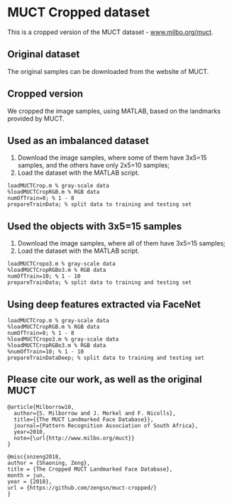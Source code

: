 # MUCT Cropped dataset

This is a cropped version of the MUCT dataset - www.milbo.org/muct.

## Original dataset

The original samples can be downloaded from the website of MUCT. 

## Cropped version

We cropped the image samples, using MATLAB, based on the landmarks provided by MUCT.

## Used as an imbalanced dataset

1. Download the image samples, where some of them have 3x5=15 samples, and the others have only 2x5=10 samples;
2. Load the dataset with the MATLAB script. 

```  
loadMUCTCrop.m % gray-scale data
%loadMUCTCropRGB.m % RGB data
numOfTrain=8; % 1 - 8 
prepareTrainData; % split data to training and testing set
```  

## Used the objects with 3x5=15 samples

1. Download the image samples, where all of them have 3x5=15 samples;
2. Load the dataset with the MATLAB script. 

```  
loadMUCTCropo3.m % gray-scale data
%loadMUCTCropRGBo3.m % RGB data
numOfTrain=10; % 1 - 10 
prepareTrainData; % split data to training and testing set
```  

## Using deep features extracted via FaceNet

```  
loadMUCTCrop.m % gray-scale data
%loadMUCTCropRGB.m % RGB data
numOfTrain=8; % 1 - 8 
%loadMUCTCropo3.m % gray-scale data
%loadMUCTCropRGBo3.m % RGB data
%numOfTrain=10; % 1 - 10 
prepareTrainDataDeep; % split data to training and testing set
```  

## Please cite our work, as well as the original MUCT

```   
@article{Milborrow10,
  author={S. Milborrow and J. Morkel and F. Nicolls},
  title={{The MUCT Landmarked Face Database}},
  journal={Pattern Recognition Association of South Africa},
  year=2010,
  note={\url{http://www.milbo.org/muct}}
}

@misc{snzeng2018,
author = {Shaoning, Zeng},
title = {The Cropped MUCT Landmarked Face Database},
month = jun,
year = {2018},
url = {https://github.com/zengsn/muct-cropped/}
}
```  

